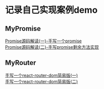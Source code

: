 # 记录自己实现案例demo

## MyPromise
 [Promise源码解读(一)-手写一个promise](https://blog.csdn.net/ken_ding/article/details/109033916)
    <br/>
 [Promise源码解读(二)-手写promise剩余方法实现](https://blog.csdn.net/ken_ding/article/details/108883562)
## MyRouter
[手写一个react-router-dom简易版(一)](https://blog.csdn.net/ken_ding/article/details/109033916) 
 <br/>
[手写一个react-router-dom简易版(二)](https://blog.csdn.net/ken_ding/article/details/109061494)